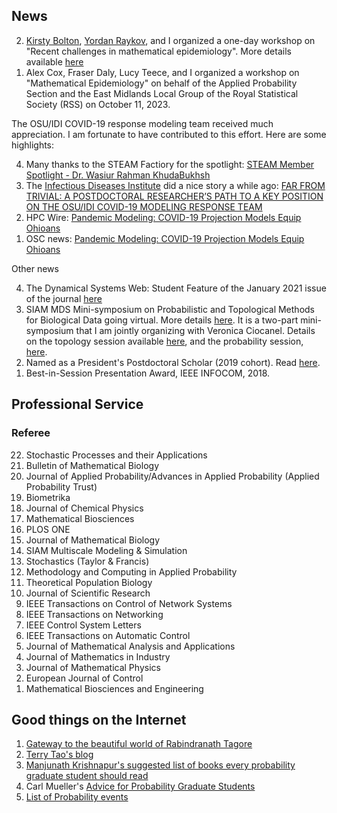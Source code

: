 <!-- ## Statistics and Probability seminars
I organise the Statistics and Probability seminars at Nottingham Maths. List of upcoming talks in the seminar series can be found [here](https://www.wasiur.xyz/UoNMaths_SP_Seminars/). -->

## News
<ol reversed>
  <li><a href="https://wasiur.xyz/EpiWorkshopSep2022/EpiWorkshopSep2022.html">Kirsty Bolton</a>, <a href="https://www.yordanraykov.net/">Yordan Raykov</a>, and I organized a one-day workshop on "Recent challenges in mathematical epidemiology". More details available <a href="https://wasiur.xyz/EpiWorkshopSep2022/EpiWorkshopSep2022.html">here</a></li>
  <li>Alex Cox, Fraser Daly, Lucy Teece, and I organized a workshop on "Mathematical Epidemiology" on behalf of the Applied Probability Section and the East Midlands Local Group of the Royal Statistical Society (RSS) on October 11, 2023.</li>
</ol>


The OSU/IDI COVID-19 response modeling team received much appreciation. I am fortunate to have contributed to this effort. Here are some highlights: 
<ol reversed>
  <li>Many thanks to the STEAM Factiory for the spotlight: <a href="https://www.youtube.com/watch?v=j_DEgauzw7w">STEAM Member Spotlight - Dr. Wasiur Rahman KhudaBukhsh</a></li>
  <li>The <a href="https://idi.osu.edu/">Infectious Diseases Institute</a> did a nice story a while ago: <a href="https://idi.osu.edu/news-articles/far-from-trivial">FAR FROM TRIVIAL: A POSTDOCTORAL RESEARCHER’S PATH TO A KEY POSITION ON THE OSU/IDI COVID-19 MODELING RESPONSE TEAM</a></li>
  <li>HPC Wire: <a href="https://www.hpcwire.com/off-the-wire/pandemic-modeling-covid-19-projection-models-equip-ohioans/">Pandemic Modeling: COVID-19 Projection Models Equip Ohioans</a></li>
  <li>OSC news: <a href="https://www.osc.edu/press/pandemic_modeling_covid_19_projection_models_equip_ohioans">Pandemic Modeling: COVID-19 Projection Models Equip Ohioans</a></li>
</ol>

Other news
<ol reversed>
  <li>The Dynamical Systems Web: Student Feature of the January 2021 issue of the journal <a href="https://dsweb.siam.org/The-Magazine/Article/student-feature-wasiur-rahman-khuda-bukhsh">here</a></li>
  <li>SIAM MDS Mini-symposium on Probabilistic and Topological Methods for Biological Data going virtual. More details <a href="https://wasiur.github.io/MDS2020/mds2020.html">here</a>. It is a two-part mini-symposium that I am jointly organizing with Veronica Ciocanel. Details on the topology session available <a href="https://wasiur.github.io/MDS2020/MS25.html">here</a>, and the probability session, <a href="https://wasiur.github.io/MDS2020/MS10.html">here</a>.</li>
    <li>Named as a President's Postdoctoral Scholar (2019 cohort). Read <a href="https://research.osu.edu/ppsp/ppsp-participants/">here</a>.</li>
  <li>Best-in-Session Presentation Award, IEEE INFOCOM, 2018.</li>
</ol>
<!-- 
## Videos of my talks
Links to some of my talks:
1. BIRS Workshop on "Preparing for the next pandemic". June 15, 2022. (video available [here](http://www.birs.ca/events/2022/5-day-workshops/22w5058/videos/watch/202206150945-KhudaBukhsh.html))
2. American Institute of Mathematics workshop on "Limits and control of stochastic reaction networks", July 29, 2021 (video available [here](https://vimeo.com/showcase/8692766/video/580982909))
3. Workshop in Mathematical and Computational Biology, June 11, 2021 (video available [here](https://www.youtube.com/watch?v=uB09RgBjzxc&list=PLEEUrTyXGauuuvNXU9zdgQJF4AMF9MTp5&index=8))
4. MBI Seminar, The Ohio State University, March 4, 2021 (video available [here](https://osu.app.box.com/s/jme1t6duhshft6hpqg2q1v14b0rv2js7))
5. Applied Math seminar, The Ohio State University, November 19, 2020 (video available [here](https://osu.zoom.us/rec/play/2iPfFM3_IaHFqR60fEvU7ayKlBHGqB3sHlFR-Jg3d-dDGe5YvzJU6M-Qg68rgOEifB4UCqsqMexgipsI.6B9cnyJ3tF68FDBe?continueMode=true&_x_zm_rtaid=IB51NW9ZSQKVgUeNERKl_A.1605919160335.1d94c515f74c3752d2f87313c78b8d52&_x_zm_rhtaid=863))
6. Bernoulli-IMS One World Symposium 2020, virtual, August 25, 2020 (video available [here](https://www.youtube.com/watch?v=UBujKMt4zH4))
7. Workshop on "Life on Planet Earth: Above and Below", MBI, OSU, August 11, 2020 (video available [here](https://video.mbi.ohio-state.edu/video/player/?id=4954&title=Incorporating+age+and+delay+into+models+for+biophysical+systems))
8. International Webinar, Departments of Mathematics and Physics, Bidhan Chandra College, virtual, July 18, 2020 (video available [here](https://www.youtube.com/watch?v=rR3MpyqkJoA))
9. Mathematical and Computational Methods in Biology, MBI, OSU, Columbus, OH, May 6, 2020 (video available [here](https://video.mbi.ohio-state.edu/video/player/?id=4922&title=Survival+Dynamical+Systems%3A+individual-level+survival+analysis+from+population-level+epidemic+models))
10. MBI Seminar, the Ohio State University, Columbus, OH, October 2019 (video available [here](https://video.mbi.ohio-state.edu/video/player/?id=4781&title=Seminar%253A+Wasiur+KhudaBukhsh+-+Multi-Scale+Dynamics+of+Stochastic+Biological+Systems+Through+the+Lens+of+Survival+Dynamical+Systems+%2528SDS%2529))
11. Workshop on "Scaling Limits of Dynamical Processes on Random Graphs" at BIRS-CMO, Oaxaca, Mexico, May 2019 (video available [here](http://www.birs.ca/events/2019/5-day-workshops/19w5071/videos/watch/201905201502-KhudaBukhsh.html))
12. MBI Seminar, the Ohio State University, Columbus, OH, February 2019 (video available [here](https://video.mbi.ohio-state.edu/video/player/?id=4678&title=Approximate+lumpability+for+Markovian+agent-based+models+using+local+symmetries)) -->


## Professional Service
### Referee
<ol reversed>
  <li>Stochastic Processes and their Applications</li>
  <li>Bulletin of Mathematical Biology</li>
  <li>Journal of Applied Probability/Advances in Applied Probability (Applied Probability Trust)</li> 
  <li>Biometrika</li>
  <li>Journal of Chemical Physics</li>
  <li>Mathematical Biosciences</li>
  <li>PLOS ONE</li>
  <li>Journal of Mathematical Biology</li>
  <li>SIAM Multiscale Modeling & Simulation</li>
  <li>Stochastics (Taylor & Francis)</li>
  <li>Methodology and Computing in Applied Probability</li>
  <li>Theoretical Population Biology</li>
  <li>Journal of Scientific Research</li>
  <li>IEEE Transactions on Control of Network Systems</li>
  <li>IEEE Transactions on Networking</li>
  <li>IEEE Control System Letters</li>
  <li>IEEE Transactions on Automatic Control</li>
  <li>Journal of Mathematical Analysis and Applications</li>
  <li>Journal of Mathematics in Industry</li>
  <li>Journal of Mathematical Physics</li>
  <li>European Journal of Control</li>
  <li>Mathematical Biosciences and Engineering</li>
</ol>


## Good things on the Internet
1. [Gateway to the beautiful world of Rabindranath Tagore](http://www.tagoreweb.in)
2. [Terry Tao's blog](https://terrytao.wordpress.com)
3. [Manjunath Krishnapur's suggested list of books every probability graduate student should read](http://math.iisc.ernet.in/~manju/suggestedreading.html)
4. Carl Mueller's [Advice for Probability Graduate Students](https://web.math.rochester.edu/people/faculty/cmlr/advice.md)
5. [List of Probability events](http://www.math.columbia.edu/department/probability/seminar/upcoming_new.html)
